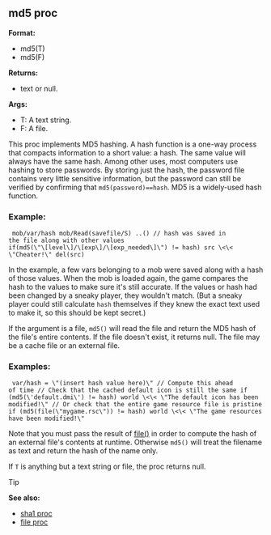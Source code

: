 ## md5 proc

<!-- -->
**Format:**
+   md5(T)
+   md5(F)
<!-- -->
**Returns:**
+   text or null.
<!-- -->
**Args:**
+   T: A text string.
+   F: A file.


This proc implements MD5 hashing. A hash function is a one-way
process that compacts information to a short value: a hash. The same
value will always have the same hash. Among other uses, most computers
use hashing to store passwords. By storing just the hash, the password
file contains very little sensitive information, but the password can
still be verified by confirming that `md5(password)==hash`. MD5 is a
widely-used hash function.
### Example:

```
 mob/var/hash mob/Read(savefile/S) ..() // hash was saved in
the file along with other values
if(md5(\"\[level\]/\[exp\]/\[exp_needed\]\") != hash) src \<\<
\"Cheater!\" del(src) 
```
 

In the example, a few vars
belonging to a mob were saved along with a hash of those values. When
the mob is loaded again, the game compares the hash to the values to
make sure it\'s still accurate. If the values or hash had been changed
by a sneaky player, they wouldn\'t match. (But a sneaky player could
still calculate `hash` themselves if they knew the exact text used to
make it, so this should be kept secret.) 

If the argument is a
file, `md5()` will read the file and return the MD5 hash of the file\'s
entire contents. If the file doesn\'t exist, it returns null. The file
may be a cache file or an external file.
### Examples:

```
 var/hash = \"(insert hash value here)\" // Compute this ahead
of time // Check that the cached default icon is still the same if
(md5(\'default.dmi\') != hash) world \<\< \"The default icon has been
modified!\" // Or check that the entire game resource file is pristine
if (md5(file(\"mygame.rsc\")) != hash) world \<\< \"The game resources
have been modified!\" 
```
 

Note that you must pass the
result of [file()](/ref/proc/file.md) in order to compute the hash of
an external file\'s contents at runtime. Otherwise `md5()` will treat
the filename as text and return the hash of the name only. 

If
`T` is anything but a text string or file, the proc returns null.

> [!TIP] 
> **See also:**
> +   [sha1 proc](/ref/proc/sha1.md) 
> +   [file proc](/ref/proc/file.md) 